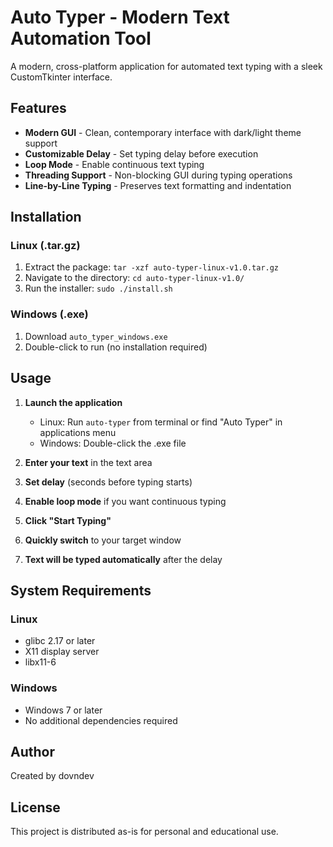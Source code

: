 # Auto Typer - Modern Text Automation Tool

A modern, cross-platform application for automated text typing with a sleek CustomTkinter interface.

## Features

- **Modern GUI** - Clean, contemporary interface with dark/light theme support
- **Customizable Delay** - Set typing delay before execution
- **Loop Mode** - Enable continuous text typing
- **Threading Support** - Non-blocking GUI during typing operations
- **Line-by-Line Typing** - Preserves text formatting and indentation

## Installation

### Linux (.tar.gz)
1. Extract the package: `tar -xzf auto-typer-linux-v1.0.tar.gz`
2. Navigate to the directory: `cd auto-typer-linux-v1.0/`
3. Run the installer: `sudo ./install.sh`

### Windows (.exe)
1. Download `auto_typer_windows.exe`
2. Double-click to run (no installation required)

## Usage

1. **Launch the application**
   - Linux: Run `auto-typer` from terminal or find "Auto Typer" in applications menu
   - Windows: Double-click the .exe file

2. **Enter your text** in the text area
3. **Set delay** (seconds before typing starts)
4. **Enable loop mode** if you want continuous typing
5. **Click "Start Typing"**
6. **Quickly switch** to your target window
7. **Text will be typed automatically** after the delay

## System Requirements

### Linux
- glibc 2.17 or later
- X11 display server
- libx11-6

### Windows
- Windows 7 or later
- No additional dependencies required

## Author

Created by dovndev

## License

This project is distributed as-is for personal and educational use.
